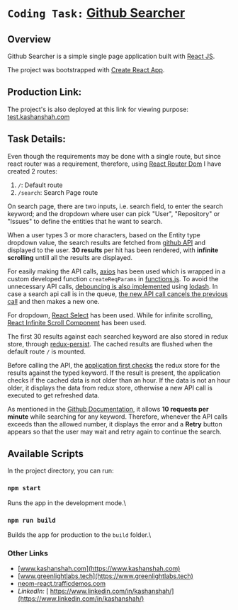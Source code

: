 # `Coding Task:` [Github Searcher](https://test.kashanshah.com)

## Overview

Github Searcher is a simple single page application built with [React JS](https://reactjs.org).

The project was bootstrapped with [Create React App](https://github.com/facebook/create-react-app).

## Production Link:

The project's is also deployed at this link for viewing purpose: [test.kashanshah.com](https://test.kashanshah.com)

## Task Details:

Even though the requirements may be done with a single route, but since react router was a requirement, therefore, using [React Router Dom](https://github.com/ReactTraining/react-router) I have created 2 routes:
1. `/`: Default route 
1. `/search`: Search Page route

On search page, there are two inputs, i.e. search field, to enter the search keyword; and the dropdown where user can pick "User", "Repository" or "Issues" to define the entities that he want to search.

When a user types 3 or more characters, based on the Entity type dropdown value, the search results are fetched from [github API](https://docs.github.com/en/rest/reference/search) and displayed to the user. **30 results** per hit has been rendered, with **infinite scrolling** untill all the results are displayed.

For easily making the API calls, [axios](https://www.npmjs.com/package/axios) has been used which is wrapped in a custom developed function `createReqParams` in [functions.js](./src/common/functions.js#L4). To avoid the unnecessary API calls, [debouncing is also implemented](src/templates/SearchPage/index.js#L35) using [lodash](https://lodash.com/). In case a search api call is in the queue, [the new API call cancels the previous call](./src/templates/SearchPage/index.js#L41) and then makes a new one.

For dropdown, [React Select](https://react-select.com/) has been used. While for infinite scrolling, [React Infinite Scroll Component](https://www.npmjs.com/package/react-infinite-scroll-component) has been used.

The first 30 results against each searched keyword are also stored in redux store, through [redux-persist](https://www.npmjs.com/package/redux-persist). The cached results are flushed when the default route `/` is mounted. 

Before calling the API, the [application first checks](./src/templates/SearchPage/index.js#L53) the redux store for the results against the typed keyword. If the result is present, the application checks if the cached data is not older than an hour. If the data is not an hour older, it displays the data from redux store, otherwise a new API call is executed to get refreshed data.

As mentioned in the [Github Documentation](https://docs.github.com/en/rest/reference/search#rate-limit), it allows **10 requests per minute** while searching for any keyword. Therefore, whenever the API calls exceeds than the allowed number, it displays the error and a **Retry** button appears so that the user may wait and retry again to continue the search.

## Available Scripts

In the project directory, you can run:

### `npm start`

Runs the app in the development mode.\

### `npm run build`

Builds the app for production to the `build` folder.\

### Other Links

* [www.kashanshah.com](https://www.kashanshah.com)
* [www.greenlightlabs.tech](https://www.greenlightlabs.tech)
* [neom-react.trafficdemos.com](http://neom-react.trafficdemos.com/)
* *LinkedIn:* [ https://www.linkedin.com/in/kashanshah/](https://www.linkedin.com/in/kashanshah/)
